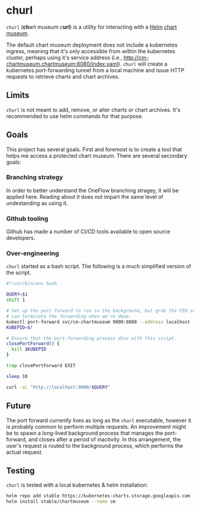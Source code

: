 # churl

`churl` (**ch**art museum c**url**) is a utility for interacting with a [Helm](https://helm.sh) [chart museum]().

The default chart museum deployment does not include a kubernetes ingress, meaning that it's only accessible from within the kubernetes cluster, perhaps using it's service address (i.e., http://cm-chartmuseum.chartmuseum:8080/index.yaml).  `churl` will create a kubernetes port-forwarding tunnel from a local machine and issue HTTP requests to retrieve charts and chart archives.

## Limits

`churl` is _not_ meant to add, remove, or alter charts or chart archives.  It's recommended to use helm commands for that purpose.

## Goals

This project has several goals.  First and foremost is to create a tool that helps me access a protected chart museum.  There are several secondary goals:

### Branching strategy

In order to better understand the OneFlow branching stragey, it will be applied here.  Reading about it does not impart the same level of undestanding as using it.

### Github tooling

Github has made a number of CI/CD tools available to open source developers.

### Over-engineering

`churl` started as a bash script.  The following is a much simplified version of the script.

``` sh
#!/usr/bin/env bash

QUERY=$1
shift 1

# Set up the port forward to run in the background, but grab the PID so that we
# can terminate the forwarding when we're done.
kubectl port-forward svc/cm-chartmuseum 9000:8080 --address localhost --context "minikube" --namespace chartmuseum > /dev/null 2>&1 &
KUBEPID=$!

# Ensure that the port-forwarding process dies with this script.
closePortForward() {
  kill $KUBEPID
}

trap closePortForward EXIT

sleep 10

curl -sL "http://localhost:9000/$QUERY"
```

## Future

The port forward currently lives as long as the `churl` executable, however it is probably common to perform multiple requests.  An improvement might be to spawn a long-lived background process that manages the port-forward, and closes after a period of inactivity.  In this arrangement, the user's request is routed to the background process, which performs the actual request.

## Testing

`churl` is tested with a local kubernetes & helm installation:

``` sh
helm repo add stable https://kubernetes-charts.storage.googleapis.com
helm install stable/chartmuseum --name cm
```